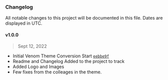 ### Changelog 

 All notable changes to this project will be documented in this file. Dates are displayed in UTC.
 
#### v1.0.0 

> Sept 12, 2022 

- Initial Venom Theme Conversion Start [`eebbe9f`](https://github.com/susanta96/venom-theme-vscode/commit/eebbe9f)
- Readme and Changelog Added to the project to track 
- Added Logo and Images
- Few fixes from the colleages in the theme.